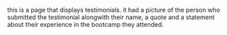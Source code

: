 this is a page that displays testimonials. it had a picture of the person who submitted the testimonial alongwith their name, a quote and a statement about their experience in the bootcamp they attended.